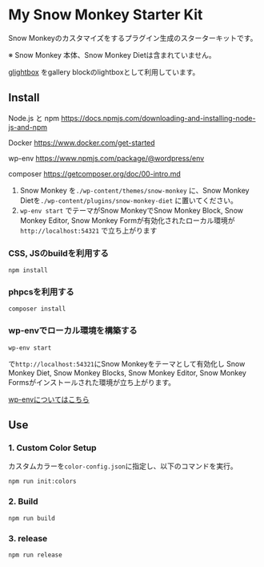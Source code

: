 # My Snow Monkey Starter Kit

Snow Monkeyのカスタマイズをするプラグイン生成のスターターキットです。

※ Snow Monkey 本体、Snow Monkey Dietは含まれていません。

[glightbox](https://biati-digital.github.io/glightbox/) をgallery blockのlightboxとして利用しています。

## Install

Node.js と npm
https://docs.npmjs.com/downloading-and-installing-node-js-and-npm

Docker
https://www.docker.com/get-started

wp-env
https://www.npmjs.com/package/@wordpress/env

composer
https://getcomposer.org/doc/00-intro.md

1. Snow Monkey を`./wp-content/themes/snow-monkey` に、Snow Monkey Dietを`./wp-content/plugins/snow-monkey-diet` に置いてください。
2. `wp-env start` でテーマがSnow MonkeyでSnow Monkey Block, Snow Monkey Editor, Snow Monkey Formが有効化されたローカル環境が`http://localhost:54321` で立ち上がります

### CSS, JSのbuildを利用する

`npm install`

### phpcsを利用する

`composer install`

### wp-envでローカル環境を構築する

`wp-env start`

で`http://localhost:54321`にSnow Monkeyをテーマとして有効化し Snow Monkey Diet, Snow Monkey Blocks, Snow Monkey Editor, Snow Monkey Formsがインストールされた環境が立ち上がります。

[wp-envについてはこちら](https://github.com/WordPress/gutenberg/tree/master/packages/env#readme)

## Use

### 1. Custom Color Setup

カスタムカラーを`color-config.json`に指定し、以下のコマンドを実行。

`npm run init:colors`

### 2. Build

`npm run build`

### 3. release

`npm run release`

